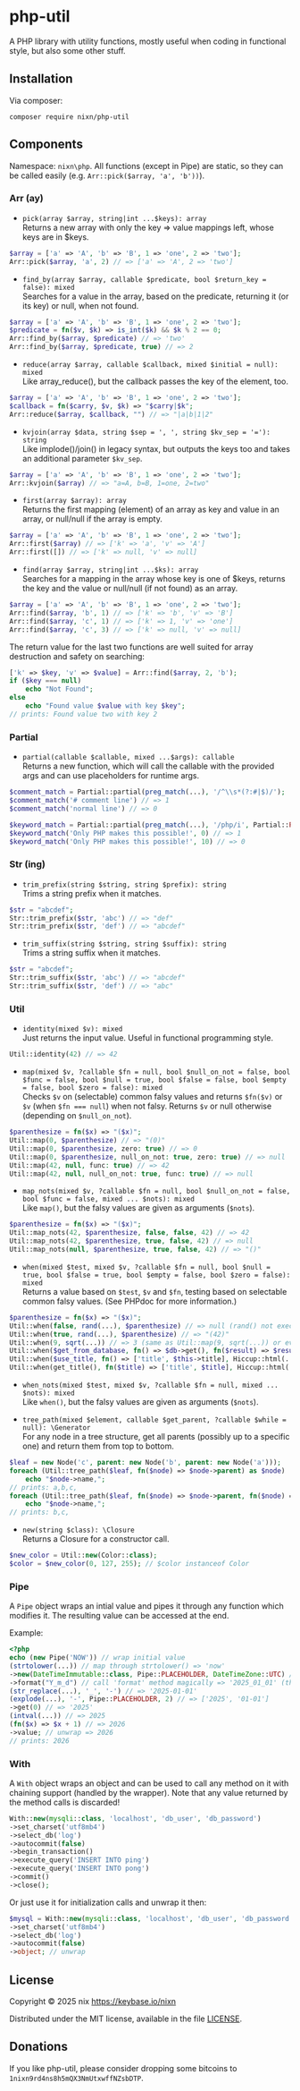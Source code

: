 # php-util
A PHP library with utility functions, mostly useful when coding in functional style, but also some other stuff.

## Installation
Via composer:
```
composer require nixn/php-util
```

## Components

Namespace: `nixn\php`. All functions (except in Pipe) are static, so they can be called easily
(e.g. `Arr::pick($array, 'a', 'b'))`).

### Arr (ay)

* `pick(array $array, string|int ...$keys): array`<br>
  Returns a new array with only the key => value mappings left, whose keys are in $keys.
```php
$array = ['a' => 'A', 'b' => 'B', 1 => 'one', 2 => 'two'];
Arr::pick($array, 'a', 2) // => ['a' => 'A', 2 => 'two']
```

* `find_by(array $array, callable $predicate, bool $return_key = false): mixed`<br>
  Searches for a value in the array, based on the predicate, returning it (or its key) or null, when not found.
```php
$array = ['a' => 'A', 'b' => 'B', 1 => 'one', 2 => 'two'];
$predicate = fn($v, $k) => is_int($k) && $k % 2 == 0;
Arr::find_by($array, $predicate) // => 'two'
Arr::find_by($array, $predicate, true) // => 2
```

* `reduce(array $array, callable $callback, mixed $initial = null): mixed`<br>
  Like array_reduce(), but the callback passes the key of the element, too.
```php
$array = ['a' => 'A', 'b' => 'B', 1 => 'one', 2 => 'two'];
$callback = fn($carry, $v, $k) => "$carry|$k";
Arr::reduce($array, $callback, "") // => "|a|b|1|2"
```

* `kvjoin(array $data, string $sep = ', ', string $kv_sep = '='): string`<br>
  Like implode()/join() in legacy syntax, but outputs the keys too and takes an additional parameter `$kv_sep`.
```php
$array = ['a' => 'A', 'b' => 'B', 1 => 'one', 2 => 'two'];
Arr::kvjoin($array) // => "a=A, b=B, 1=one, 2=two"
```

* `first(array $array): array`<br>
  Returns the first mapping (element) of an array as key and value in an array, or null/null if the array is empty.
```php
$array = ['a' => 'A', 'b' => 'B', 1 => 'one', 2 => 'two'];
Arr::first($array) // => ['k' => 'a', 'v' => 'A']
Arr::first([]) // => ['k' => null, 'v' => null]
```

* `find(array $array, string|int ...$ks): array`<br>
  Searches for a mapping in the array whose key is one of $keys, returns the key and the value or null/null (if not found) as an array.
```php
$array = ['a' => 'A', 'b' => 'B', 1 => 'one', 2 => 'two'];
Arr::find($array, 'b', 1) // => ['k' => 'b', 'v' => 'B']
Arr::find($array, 'c', 1) // => ['k' => 1, 'v' => 'one']
Arr::find($array, 'c', 3) // => ['k' => null, 'v' => null]
```

The return value for the last two functions are well suited for array destruction and safety on searching:
```php
['k' => $key, 'v' => $value] = Arr::find($array, 2, 'b');
if ($key === null)
    echo "Not Found";
else
    echo "Found value $value with key $key";
// prints: Found value two with key 2
```

### Partial

* `partial(callable $callable, mixed ...$args): callable`<br>
  Returns a new function, which will call the callable with the provided args and can use placeholders for runtime args.
```php
$comment_match = Partial::partial(preg_match(...), '/^\\s*(?:#|$)/');
$comment_match('# comment line') // => 1
$comment_match('normal line') // => 0

$keyword_match = Partial::partial(preg_match(...), '/php/i', Partial::PLACEHOLDER, null, 0, Partial::PLACEHOLDER);
$keyword_match('Only PHP makes this possible!', 0) // => 1
$keyword_match('Only PHP makes this possible!', 10) // => 0
```

### Str (ing)

* `trim_prefix(string $string, string $prefix): string`<br>
  Trims a string prefix when it matches.
```php
$str = "abcdef";
Str::trim_prefix($str, 'abc') // => "def"
Str::trim_prefix($str, 'def') // => "abcdef"
```

* `trim_suffix(string $string, string $suffix): string`<br>
  Trims a string suffix when it matches.
```php
$str = "abcdef";
Str::trim_suffix($str, 'abc') // => "abcdef"
Str::trim_suffix($str, 'def') // => "abc"
```

### Util

* `identity(mixed $v): mixed`<br>
  Just returns the input value. Useful in functional programming style.
```php
Util::identity(42) // => 42
```

* `map(mixed $v, ?callable $fn = null, bool $null_on_not = false, bool $func = false, bool $null = true, bool $false = false, bool $empty = false, bool $zero = false): mixed`<br>
  Checks `$v` on (selectable) common falsy values and returns `$fn($v)` or `$v` (when `$fn === null`) when not falsy. Returns `$v` or null otherwise (depending on `$null_on_not`).
```php
$parenthesize = fn($x) => "($x)";
Util::map(0, $parenthesize) // => "(0)"
Util::map(0, $parenthesize, zero: true) // => 0
Util::map(0, $parenthesize, null_on_not: true, zero: true) // => null
Util::map(42, null, func: true) // => 42
Util::map(42, null, null_on_not: true, func: true) // => null
```

* `map_nots(mixed $v, ?callable $fn = null, bool $null_on_not = false, bool $func = false, mixed ... $nots): mixed`<br>
  Like `map()`, but the falsy values are given as arguments (`$nots`).
```php
$parenthesize = fn($x) => "($x)";
Util::map_nots(42, $parenthesize, false, false, 42) // => 42
Util::map_nots(42, $parenthesize, true, false, 42) // => null
Util::map_nots(null, $parenthesize, true, false, 42) // => "()"
```

* `when(mixed $test, mixed $v, ?callable $fn = null, bool $null = true, bool $false = true, bool $empty = false, bool $zero = false): mixed`<br>
  Returns a value based on `$test`, `$v` and `$fn`, testing based on selectable common falsy values. (See PHPdoc for more information.)
```php
$parenthesize = fn($x) => "($x)";
Util::when(false, rand(...), $parenthesize) // => null (rand() not executed)
Util::when(true, rand(...), $parenthesize) // => "(42)"
Util::when(9, sqrt(...)) // => 3 (same as Util::map(9, sqrt(...)) or even just sqrt(9))
Util::when($get_from_database, fn() => $db->get(), fn($result) => $result->deep_value()) // the natural use case of this
Util::when($use_title, fn() => ['title', $this->title], Hiccup::html(...)) // the natural use case for this
Util::when(get_title(), fn($title) => ['title', $title], Hiccup::html(...), empty: true)
```

* `when_nots(mixed $test, mixed $v, ?callable $fn = null, mixed ... $nots): mixed`<br>
  Like `when()`, but the falsy values are given as arguments (`$nots`).

* `tree_path(mixed $element, callable $get_parent, ?callable $while = null): \Generator`<br>
  For any node in a tree structure, get all parents (possibly up to a specific one) and return them from top to bottom.
```php
$leaf = new Node('c', parent: new Node('b', parent: new Node('a')));
foreach (Util::tree_path($leaf, fn($node) => $node->parent) as $node)
    echo "$node->name,";
// prints: a,b,c,
foreach (Util::tree_path($leaf, fn($node) => $node->parent, fn($node) => $node->name !== 'a') as $node)
    echo "$node->name,";
// prints: b,c,
```

* `new(string $class): \Closure`<br>
  Returns a Closure for a constructor call.
```php
$new_color = Util::new(Color::class);
$color = $new_color(0, 127, 255); // $color instanceof Color
```

### Pipe

A `Pipe` object wraps an intial value and pipes it through any function which modifies it.
The resulting value can be accessed at the end.

Example:
```php
<?php
echo (new Pipe('NOW')) // wrap initial value
(strtolower(...)) // map through strtolower() => 'now'
->new(DateTimeImmutable::class, Pipe::PLACEHOLDER, DateTimeZone::UTC) // create class
->format("Y_m_d") // call 'format' method magically => '2025_01_01' (that was 'now' not long ago...)
(str_replace(...), '_', '-') // => '2025-01-01'
(explode(...), '-', Pipe::PLACEHOLDER, 2) // => ['2025', '01-01']
->get(0) // => '2025'
(intval(...)) // => 2025
(fn($x) => $x + 1) // => 2026
->value; // unwrap => 2026
// prints: 2026
```

### With

A `With` object wraps an object and can be used to call any method on it with chaining support (handled by the wrapper).
Note that any value returned by the method calls is discarded!

```php
With::new(mysqli::class, 'localhost', 'db_user', 'db_password')
->set_charset('utf8mb4')
->select_db('log')
->autocommit(false)
->begin_transaction()
->execute_query('INSERT INTO ping')
->execute_query('INSERT INTO pong')
->commit()
->close();
```

Or just use it for initialization calls and unwrap it then:
```php
$mysql = With::new(mysqli::class, 'localhost', 'db_user', 'db_password')
->set_charset('utf8mb4')
->select_db('log')
->autocommit(false)
->object; // unwrap
```

## License
Copyright © 2025 nix <https://keybase.io/nixn>

Distributed under the MIT license, available in the file [LICENSE](LICENSE).

## Donations
If you like php-util, please consider dropping some bitcoins to `1nixn9rd4ns8h5mQX3NmUtxwffNZsbDTP`.
